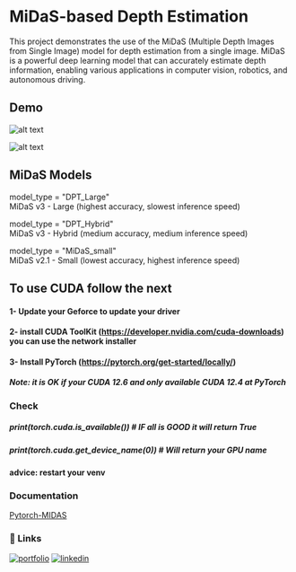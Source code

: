 
# MiDaS-based Depth Estimation 

This project demonstrates the use of the MiDaS (Multiple Depth Images from Single Image) model for depth estimation from a single image. MiDaS is a powerful deep learning model that can accurately estimate depth information, enabling various applications in computer vision, robotics, and autonomous driving.

## Demo

![alt text](https://github.com/JOFLOX/MiDaS-Depth-Vision-/blob/main/Demo/Screenshot%202024-10-19%20231430.jpg?raw=true) 

![alt text](https://github.com/JOFLOX/MiDaS-Depth-Vision-/blob/main/Demo/Screenshot%202024-10-19%20231804.jpg?raw=true)




## MiDaS Models 

model_type = "DPT_Large"    
MiDaS v3 - Large    (highest accuracy, slowest inference speed)

model_type = "DPT_Hybrid"    
MiDaS v3 - Hybrid   (medium accuracy, medium inference speed)

model_type = "MiDaS_small"   
MiDaS v2.1 - Small  (lowest accuracy, highest inference speed) 

## To use CUDA follow the next ### 
#### 1- Update your Geforce to update your driver
#### 2- install CUDA ToolKit (https://developer.nvidia.com/cuda-downloads) you can use the network installer 
#### 3- Install PyTorch (https://pytorch.org/get-started/locally/)
##### Note: it is OK if your CUDA 12.6 and only available CUDA 12.4 at PyTorch

### Check ###
##### print(torch.cuda.is_available()) # IF all is GOOD it will return True 
##### print(torch.cuda.get_device_name(0)) # Will return your GPU name 

#### advice: restart your venv 
### Documentation

[Pytorch-MIDAS](https://pytorch.org/hub/intelisl_midas_v2/#:~:text=By%20Intel%20ISL,depth%20from%20a%20single%20image.)


### 🔗 Links
[![portfolio](https://img.shields.io/badge/my_portfolio-000?style=for-the-badge&logo=ko-fi&logoColor=white)](https://github.com/JOFLOX)
[![linkedin](https://img.shields.io/badge/linkedin-0A66C2?style=for-the-badge&logo=linkedin&logoColor=white)](www.linkedin.com/in/youssef-sayed-joe)


